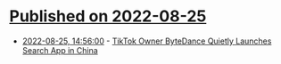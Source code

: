 # [Published on 2022-08-25](index.md)

* [2022-08-25, 14:56:00](https://search.slashdot.org/story/22/08/25/1457212/tiktok-owner-bytedance-quietly-launches-search-app-in-china?utm_source=rss1.0mainlinkanon&utm_medium=feed) - [TikTok Owner ByteDance Quietly Launches Search App in China](https://search.slashdot.org/story/22/08/25/1457212/tiktok-owner-bytedance-quietly-launches-search-app-in-china?utm_source=rss1.0mainlinkanon&utm_medium=feed)
